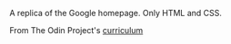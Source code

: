A replica of the Google homepage.
Only HTML and CSS.

From The Odin Project's [curriculum](http://www.theodinproject.com/courses/web-development-101/lessons/html-css)